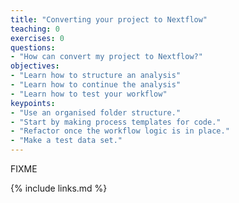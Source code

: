 ```yaml
---
title: "Converting your project to Nextflow"
teaching: 0
exercises: 0
questions:
- "How can convert my project to Nextflow?"
objectives:
- "Learn how to structure an analysis"
- "Learn how to continue the analysis"
- "Learn how to test your workflow"
keypoints:
- "Use an organised folder structure."
- "Start by making process templates for code."
- "Refactor once the workflow logic is in place."
- "Make a test data set."
---
```


FIXME

{% include links.md %}
